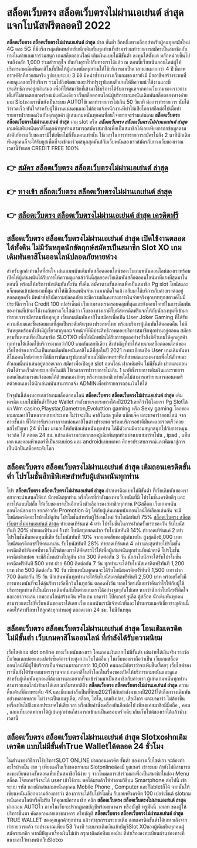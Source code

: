 # สล็อตเว็บตรง สล็อตเว็บตรงไม่ผ่านเอเย่นต์ ล่าสุด  แจกโบนัสฟรีตลอดปี 2022

**สล็อตเว็บตรง สล็อตเว็บตรงไม่ผ่านเอเย่นต์ ล่าสุด** ฝาก ขั้นต่ำ  อีกหนึ่งทางเลือกสำหรับผู้คนยุคสมัยใหม่ 4G และ 5G ที่มีบริการสุดพิเศษสำหรับนักเดิมพันทุกท่านที่เข้ามาร่วมทำรายการสมัครเป็นสมาชิกกับทางในค่ายเกมเราร่วมสนุก เกมสล็อตออนไลน์ เติมเงินแบบไม่มีขั้นต่ำ ลงทุนได้ตั้งแต่ หลักหน่วยขึ้นไปจนถึงหลัก 1,000 ร่วมสำราญใจ บันเทิงอุราไปกับทางเราได้แล้ว ณ ตอนนี้เว็บพนันออนไลน์ผู้ให้บริการเกมเดิมพันคาสิโนที่เปิดให้ผู้เล่นพนันทุกท่านได้ใช้บริการมาเป็นเวลานานมากกว่า 4 ปี มีภาพกราฟฟิกที่สวยสมจริง รูปแบบระบบ 3 มิติ
มิหนำซ้ำทางทางเว็บเกมของเรายังมี มืออาชีพสร้างระบบที่คอยดูแลและให้บริการ  รวมไปถึงพัฒนาและปรับปรุงรูปแบบตัวเกมให้มีความน่าใช้งานและมีประสิทธิภาพอยู่สม่ำเสมอ เพื่อที่ให้สมาชิกที่เข้ามาใช้บริการได้รับการดูแลจากทางเว็บเกมของเราอย่างเต็มที่ไม่ขาดตกบกพร่องแม้แต่นิดเดียว เว็บสล็อตออนไลน์ผู้บริการเกมพนันเดิมพันสล็อตของทางค่ายเกม Slotของเรานั้นยังเป็นระบบ AUTOใช้เวลาทำรายการไม่เกิน 50 วินาที ต่อการทำรายการ นับได้ว่ารวดเร็ว ทันใจสำหรับผู้ใช้งานแน่นอนและไม่ต้องแจ้งพนักงานที่ทำให้เสียโอกาสอีกต่อไปเมื่อทำรายการฝากยอดเงินกับคุณลูกค้า
ผู้เล่นเกมพนันทุกคนที่สนใจอยากจะร่วมเล่นเกม **สล็อตเว็บตรง สล็อตเว็บตรงไม่ผ่านเอเย่นต์ ล่าสุด** เกม slot  หรือ ***สล็อตเว็บตรง สล็อตเว็บตรงไม่ผ่านเอเย่นต์ ล่าสุด*** เกมเดิมพันพนันคาสิโนลูกค้าทุกท่านสามารถสมัครสมาชิกเพื่อเป็นสมาชิกได้เลยเพียงกรอกข้อมูลตามลำดับที่ทางเว็บของเรามีให้เพียงไม่กี่ขั้นตอนเท่านั้น ใช้เวลาในการทำรายการสมัครไม่ถึง 2 นาทีนักเดิมพันทุกคนก็จะได้รับยูสเพื่อที่จะเข้ามาร่วมสนุกสุดมันส์กับเว็บพนันของเราสมัครกับทางเว็บของเราณ เวลานี้รับเลย CREDIT FREE 100%

## 👉 [สมัคร สล็อตเว็บตรง สล็อตเว็บตรงไม่ผ่านเอเย่นต์ ล่าสุด](https://archa888.com/)
## 👉 [ทางเข้า สล็อตเว็บตรง สล็อตเว็บตรงไม่ผ่านเอเย่นต์ ล่าสุด](https://archa888.com/)
## 👉 [สล็อตเว็บตรง สล็อตเว็บตรงไม่ผ่านเอเย่นต์ ล่าสุด เครดิตฟรี](https://archa888.com/)

## สล็อตเว็บตรง สล็อตเว็บตรงไม่ผ่านเอเย่นต์ ล่าสุด เปิดใช้งานตลอด ได้ทั้งคืน ไม่มีวันหยุดนักขัตฤกษ์สมัครเป็นสมาชิก Slot XO เกมเดิมพันคาสิโนออนไลน์ปลอดภัยหายห่วง

สำหรับลูกค้าท่านใดที่สนใจ เล่นเกมพนันเดิมพันสล็อตออนไลน์ของเว็บเกมพนันออนไลน์ของเราพร้อมเปิดให้ผู้เล่นพนันได้รับการให้ความดูแลแล้ววันนี้สุดยอดเว็บเดิมพันสล็อตออนไลน์มาที่แรงที่สุดมาในตอนนี้ พร้อมให้บริการนักเดิมพันทั้งวัน ทั้งคืน สมัครตามขั้นตอนเพื่อเป็นสมาชิก Pg slot โบนัสและแจ็กพอตเข้าบ่อยมากที่สุด ทำให้มีเซียนพนันจำนวนมากติดใจแล้วกลับมาใช้บริการกับค่ายเราต่ออยู่ตลอดทุกครั้ง มิหนำซ้ำยังมีความปลอดภัยและมีความมั่นคงทางการเงินจ่ายจริงทุกบาททุกสตางค์ไม่มีประวัติการโกง Credit 100 เปอร์เซ็นต์ เว็บเกมของเราครอบคลุมที่สุดและยังตอบโจทย์ในการเดิมพันของท่านที่เข้ามาใช้งานกับทางเว็บไซต์เรา
เว็บของทางเรามีโบนัสเครดิตฟรีแจกให้กับนักลงทุนที่เข้ามาทำรายการสมัครสมาชิกทุกยูส เว็บเกมเดิมพันคาสิโนสมัครเพื่อเปิด User Joker Gaming ที่ได้รับความนิยมและชื่นชอบมากที่สุดเป็นระดับต้นๆของประเทศไทย พร้อมบริการผู้เดิมพันได้ตลอดคืน ไม่มีวันหยุดพร้อมทั้งยังมีผู้เชี่ยวชาญและเจ้าหน้าที่ที่มีประสิทธิภาพคอยบริการสมาชิกทุกท่านอยู่ตลอด สมัครตามขั้นตอนเพื่อเป็นสมาชิก SLOTXO เพื่อให้นักพนันได้รับการดูแลอย่างทั่วถึงมีตัวเกมให้คุณลูกค้าทุกท่านได้เลือกใช้บริการมากกว่า100 เกมกันเลยทีเดียว
สิ่งสำคัญที่ทำให้ค่ายเกมสล็อตออนไลน์ของเว็บไซต์ของเรานั้นเป็นเกมเดิมพันพนันคาสิโนดีที่สุดในปี 2021 ลงทะเบียนเปิด User  เกมเดิมพันคาสิโนออนไลน์ค่ายเราได้มีการพัฒนารูปแบบตัวเกมให้มีภาพกราฟิกที่สวยสดและงดงามเพื่อให้ลักษณะตัวเกมนั้นน่าเล่นอยู่ตลอดเวลา สมัครเพื่อเปิดยูส slot ออนไลน์ ฝากเดิมพัน ไม่มีขั้นต่ำ ฝากและถอน เงินได้รวดเร็วด้วยระบบอัตโนมัติ ใช้เวลาการทำรายการไม่เกิน 1 นาทีทั้งรายการเติมเงินและรายการถอนเงินสามารถแจ้งถอนได้ด้วยตนเองง่ายๆ หรือหากสมาชิกท่านใดไม่สามารถทำรายการถอนเคดริตด้วยตนเองได้นักเล่นพนันสามารถแจ้ง ADMINเพื่อทำรายการถอนเงินให้ได้

ปัจจุบันนี้ต้องบอกเลยว่าเกมสล็อตออนไลน์ **สล็อตเว็บตรง สล็อตเว็บตรงไม่ผ่านเอเย่นต์ ล่าสุด** เติมเครดิต แบบไม่มีขั้นต่ำTrue Wallet กำลังมาแรงแซงทางโค้งปี2021เลยก็ว่าได้โดยเรา  Pg Slotได้นำ  Wm casino,Playstar,Gametron,Evoluttion gaming หรือ Sexy gaming โลกของเกมเกมคาสิโนหลากหลายประเภท ไม่ว่าจะเป็น คาสิโนสด รูเล็ต แบ็กแจ๊ค และบาคาร่าออนไลน์ จากค่ายชั้นนำ ที่ได้การรับรองจากจากบ่อนคาสิโนต่างประเทศ พร้อมบริการอย่าดีมั่นคงและรวดเร็วคอยแก้ไขปัญหา 24 ชั่วโมง มามอบให้กับนักเล่นพนันทุกท่าน ได้มีตัวเกมมีความสนุกสนุกไปกับการหมุนวงวล้อ ได้ ตลอด 24 ชม. แล้วแต่ความสะดวกของผู้เดิมพันทุกท่านผ่านบนสมาร์ทโฟน , ipad , แท็บเลต และคอมพิวเตอร์ที่เป็นระบบios และ androidแบบพกพา ศึกษาประสบการณ์และพัฒนาสู่การเป็นนักปั่นสล็อตระดับโลก

## สล็อตเว็บตรง สล็อตเว็บตรงไม่ผ่านเอเย่นต์ ล่าสุด เติมถอนเครดิตขั้นต่ำ โปรโมชั่นสิทธิพิเศษสำหรับผู้เล่นพนันทุกท่าน

โปร **สล็อตเว็บตรง สล็อตเว็บตรงไม่ผ่านเอเย่นต์ ล่าสุด** ฝากเครดิตแบบไม่มีขั้นต่ำ ที่เว็บเดิมพันของเราอยากจะนำเสนอให้แก่  นักพนันทุกท่าน หรือใครที่กำลังมองหาเว็บพนันที่มี โปรโมชั่นเครดิตดีๆ และการให้แบบไม่กั๊ก ให้เว็บของเราเป็นอีกหนึ่งตัวเลือกของสมาชิกทุกท่าน PGสล็อต เว็บเกมพนันออนไลน์ของเรา ขอกล่าวกับ Promotion ดีๆ ให้กับผู้เล่นเกมพนันออนไลน์ได้เลือกเล่นกัน จะมีโบนัสเครดิตอะไรบ้างไปดูกัน
โปรโมชั่นสำหรับผู้ใช้งานใหม่ รับโบนัสทันที 75% [สล็อตเว็บตรง สล็อตเว็บตรงไม่ผ่านเอเย่นต์ ล่าสุด](https://archa888.com/) ทำยอดเทิร์นแค่ 4 เท่า
โปรโมชั่นในการฝากครั้งแรกของวัน รับโบนัสทันที 20% ทำยอดเทิร์นแค่ 1 เท่า
โบนัสทุกยอดฝาก รับโบนัสทันที 14% ทำยอดเทิร์นแค่ 2 เท่า
โปรโมชั่นคืนยอดทุนที่เสีย รับโบนัสทันที 10% จากยอดเสียของผู้เล่นพนัน สูงสุดถึง6,000 บาท
โบนัสเครดิตแชร์ให้คนมาเล่น รับโบนัสทันที 28% ทำยอดเทิร์นแค่ 4 เท่า
และสุดท้ายโปรโมชั่นเครดิตสิทธิพิเศษที่ทางเว็บไซต์ของเราได้คัดสรรไว้ให้เพื่อผู้เล่นพนันทุกท่านที่หน้าตาดี โปรโมชั่นเครดิตฝากบ่อย จะมีสิ่งไหนบ้างไปดูกัน
ฝาก 300 ติดต่อกัน 3 วัน นักล่าโบนัสจะได้รับโปรโมชั่นเครดิตฟรีทันที 500 บาท
ฝาก 600 ติดต่อกัน 7 วัน ทุกท่านจะได้รับโบนัสเครดิตฟรีทันที 1,200 บาท
ฝาก 500 ติดต่อกัน 10 วัน เซียนพนันทุกคนจะได้รับโบนัสเครดิตฟรีทันที 1,500 บาท
ฝาก 700 ติดต่อกัน 15 วัน นักเล่นพนันทุกท่านจะได้รับโบนัสเครดิตฟรีทันที 2,500 บาท
พร้อมทั้งยังมีการแทงพนันที่จะได้ลุ้นรับรางวัลบิ๊กวินในทุกวัน ตลอดทั้งวัน บอกไว้ตรงนี้เลยว่าคืนกำไรให้กับผู้ใช้บริการทุกท่านที่เป็นนักวางเดิมพันกับในค่ายเกมเราได้อย่างจุกๆกันไปเลย หากว่านักล่าโบนัสฟรีติดใจและอยากจะเล่น เกมออนไลน์สร้างเงิน หรือเกม บาคาร่า โป๊กเกอร์ รูเล็ต ตู้สล็อต นักเดิมพันทุกคนสามารถแตะไปที่เว็บพนันของเราได้เลย เว็บเกมพนันเรามีเจ้าหน้าที่และโปรแกรมเมอร์เชี่ยวชาญด้านนี้คอยให้คำปรึกษาให้ลูกค้าทุกท่านอยู่ ตลอดเวลา 24 ชม. ไม่มีวันหยุด

## สล็อตเว็บตรง สล็อตเว็บตรงไม่ผ่านเอเย่นต์ ล่าสุด โอนเติมเครดิต ไม่มีขั้นต่ำ  เว็บเกมคาสิโนออนไลน์ ที่กำลังได้รับความนิยม

เว็บไซต์เกม slot online ทางเว็บพนันของเรา โอนถอนเงินแบบไม่มีขั้นต่ำ เล่นง่ายได้เงินจริง รางวัลบิ๊กวินแตกบ่อยและเปอร์เซ็นต์การจ่ายสูงกว่าเว็บไซต์อื่นๆ ในเว็บของเราถือว่าเป็น เว็บเกมสล็อตออนไลน์ที่มีผู้ใช้บริการเป็นจำนวนมากมากกว่า 10,000 คนและมีอัตราว่าจะเพิ่มขึ้นเรื่อยๆ เว็บไซต์ของเรานั้นยังได้รับจากมาตราฐานจากบ่อนคาสิโนทั่วโลกในเรื่องของเปิดให้บริการเกมพนันและดูแล สำหรับผู้เดิมพันทุกคนที่ต้องการและอยากที่จะเข้าร่วมมาเป็นสมาชิกกับค่ายเรา ผู้เล่นเกมพนันทุกท่านสามารถแอดไลน์เข้ามาได้เลย
	มาลิ้มรสชาติถึง **สล็อตเว็บตรง สล็อตเว็บตรงไม่ผ่านเอเย่นต์ ล่าสุด** ความตื่นเต้นที่มีภาพระดับ 4K และมีเกมกำลังเป็นที่นิยม2021ให้กับกำลังมาแรงปี2021ได้เลือกวางเดิมพันอย่างหลากหลาย  ไม่ว่าจะเป็นเกมรูเล็ต, สล็อต, ไฮโล, เกมยิงปลา, เสือมังกร และบาคาร่า ไม่ต้องขึ้นเครื่องบินไปถึงนอกประเทศให้เสียเวลา หรือเสียค่านั่งเครื่องบินอีกต่อไป เพียงแค่สมาชิกมีมือถือ , คอม , และแท็บเลตพกพาได้ผู้เล่นทุกท่านก็สามารถเข้ามาเป็นครอบครัวเดียวกับเว็บไซต์ของเราได้แล้วช่วงเวลานี้

## สล็อตเว็บตรง สล็อตเว็บตรงไม่ผ่านเอเย่นต์ ล่าสุด Slotxoฝากเติมเครดิต แบบไม่มีขั้นต่ำTrue Walletได้ตลอด 24 ชั่วโมง

ในส่วนของวิธีการใช้บริการSLOT ONLINE ฝากถอนเครดิต ขั้นต่ำ ของทางเว็บไซต์เรา จะต้องทำอะไรบ้างนั้น ง่าย ๆ เพียงแค่ในเว็บของเราเกม Slotonlineต้องมี ยูสเซอร์ เข้าระบบ ถ้ายังไม่มีสามารถลงทะเบียนตามขั้นตอนเพื่อเป็นสมาชิกได้ง่าย ๆ จากโหมดการเข้าร่วมมาเพื่อเป็นสมาชิกในช่อง Menu สล็อต โจ๊กเกอร์จึงจะได้ user เข้าใช้งาน พอได้มาแล้วให้ทำตามวิธีบน Smartphone  ต่อไปนี้
เข้าระบบ รหัส  ของนักเล่นเกมพนันทุกคน Mobile Phone , Computer และTabletก็ได้
จากนั้นให้เซียนพนันเลือกความต้องการว่า ต้องการจะได้รับโปรโมชั่น รับเลยฟรีเครดิต 100 เปอร์เซ็นต์  slotเกมพนันออนไลน์หรือไม่รับ
ให้คุณสมัครสมาชิก คลิก **สล็อตเว็บตรง สล็อตเว็บตรงไม่ผ่านเอเย่นต์ ล่าสุด** ฝากถอน AUTOไว ภาพในเว็บจะปรากฏเลขบัญชีพร้อมธนาคาร หรือบัญชี ทรูมันนี่ วอเลท ของผู้ให้บริการขึ้นมา
คัดลอกหมายเลขธนาคาร หรือบัญชี **สล็อตเว็บตรง สล็อตเว็บตรงไม่ผ่านเอเย่นต์ ล่าสุด** TRUE WALLET ของคุณลูกค้าทุกท่าน แล้วทำธุรกรรมระบบเติม ถอนเครดิตขั้นต่ำได้เลย
หลังจากทำรายการแล้ว รอประมาณเพียง 53 วินาที ระบบจะเติมเงินเข้าบัญชีSlot XOของผู้เดิมพันทุกคนผู้สมัครสมาชิก
หากมีปัญหาเรื่องเงินไม่เข้า กรุณาติดต่อทีมแอดมิน ที่ทำเรื่องลงทะเบียนผ่านช่องทางที่แนบเอาไว้ทางหน้าเว็บSlotxo


